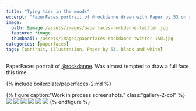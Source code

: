 ```yaml
---
title: "Tying ties in the woods"
excerpt: "PaperFaces portrait of @rockdanne drawn with Paper by 53 on an iPad."
image: 
  path: &image /assets/images/paperfaces-rockdanne-twitter.jpg 
  feature: *image
  thumbnail: /assets/images/paperfaces-rockdanne-twitter-150.jpg
categories: [paperfaces]
tags: [portrait, illustration, Paper by 53, black and white]
---
```


PaperFaces portrait of [@rockdanne](https://twitter.com/rockdanne). Was almost tempted to draw a full face this time…

{% include boilerplate/paperfaces-2.md %}

{% figure caption:"Work in process screenshots." class:"gallery-2-col" %}
[![](/assets/images/paperfaces-rockdanne-process-1-600.jpg)](/assets/images/paperfaces-rockdanne-process-1-lg.jpg)
[![](/assets/images/paperfaces-rockdanne-process-2-600.jpg)](/assets/images/paperfaces-rockdanne-process-2-lg.jpg)
[![](/assets/images/paperfaces-rockdanne-process-3-600.jpg)](/assets/images/paperfaces-rockdanne-process-3-lg.jpg)
[![](/assets/images/paperfaces-rockdanne-process-4-600.jpg)](/assets/images/paperfaces-rockdanne-process-4-lg.jpg)
[![](/assets/images/paperfaces-rockdanne-process-5-600.jpg)](/assets/images/paperfaces-rockdanne-process-5-lg.jpg)
[![](/assets/images/paperfaces-rockdanne-process-6-600.jpg)](/assets/images/paperfaces-rockdanne-process-6-lg.jpg)
{% endfigure %}
